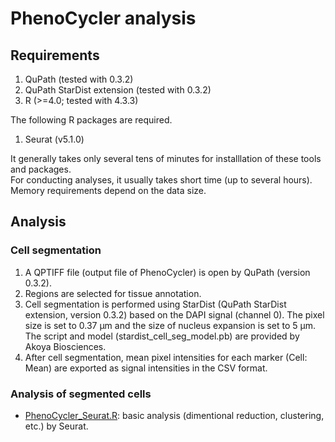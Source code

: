 # PhenoCycler analysis

## Requirements
1. QuPath (tested with 0.3.2)
2. QuPath StarDist extension (tested with 0.3.2)
3. R (>=4.0; tested with 4.3.3)

The following R packages are required.
1. Seurat (v5.1.0)

It generally takes only several tens of minutes for installlation of these tools and packages.  
For conducting analyses, it usually takes short time (up to several hours). Memory requirements depend on the data size.

## Analysis
### Cell segmentation
1. A QPTIFF file (output file of PhenoCycler) is open by QuPath (version 0.3.2).
2. Regions are selected for tissue annotation.
3. Cell segmentation is performed using StarDist (QuPath StarDist extension, version 0.3.2) based on the DAPI signal (channel 0). The pixel size is set to 0.37 μm and the size of nucleus expansion is set to 5 µm. The script and model (stardist_cell_seg_model.pb) are provided by Akoya Biosciences.
4. After cell segmentation, mean pixel intensities for each marker (Cell: Mean) are exported as signal intensities in the CSV format.

### Analysis of segmented cells  
- [PhenoCycler_Seurat.R](./PhenoCycler_Seurat.R): basic analysis (dimentional reduction, clustering, etc.) by Seurat.

